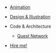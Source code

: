 - [Animation](animation.md)

- [Design & Illustration](design.md)

- Code & Architecture

  - [Quest Network](quest-network.md)

- [Hire me!](mailto:ask@StationedInTheField.com ":ignore title")
